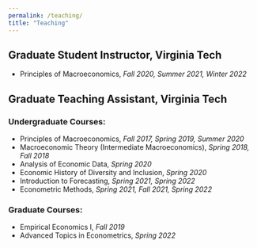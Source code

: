 ```yaml
---
permalink: /teaching/
title: "Teaching"
---
```

## Graduate Student Instructor, Virginia Tech
* Principles of Macroeconomics, _Fall 2020, Summer 2021, Winter 2022_


## Graduate Teaching Assistant, Virginia Tech
### Undergraduate Courses:
* Principles of Macroeconomics, _Fall 2017, Spring 2019, Summer 2020_
* Macroeconomic Theory (Intermediate Macroeconomics), _Spring 2018, Fall 2018_
* Analysis of Economic Data, _Spring 2020_
* Economic History of Diversity and Inclusion, _Spring 2020_
* Introduction to Forecasting, _Spring 2021, Spring 2022_
* Econometric Methods, _Spring 2021, Fall 2021, Spring 2022_

### Graduate Courses:
* Empirical Economics I, _Fall 2019_
* Advanced Topics in Econometrics, _Spring 2022_

